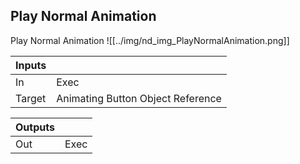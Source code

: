 ## Play Normal Animation
Play Normal Animation
![[../img/nd_img_PlayNormalAnimation.png]]

|Inputs||
|--|--|
| In | Exec |
| Target | Animating Button Object Reference |

|Outputs||
|--|--|
| Out | Exec |
